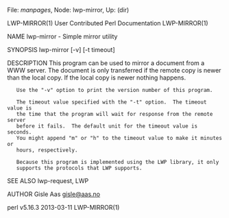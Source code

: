 File: *manpages*,  Node: lwp-mirror,  Up: (dir)

LWP-MIRROR(1)         User Contributed Perl Documentation        LWP-MIRROR(1)



NAME
       lwp-mirror - Simple mirror utility

SYNOPSIS
        lwp-mirror [-v] [-t timeout] <url> <local file>

DESCRIPTION
       This program can be used to mirror a document from a WWW server.  The
       document is only transferred if the remote copy is newer than the local
       copy.  If the local copy is newer nothing happens.

       Use the "-v" option to print the version number of this program.

       The timeout value specified with the "-t" option.  The timeout value is
       the time that the program will wait for response from the remote server
       before it fails.  The default unit for the timeout value is seconds.
       You might append "m" or "h" to the timeout value to make it minutes or
       hours, respectively.

       Because this program is implemented using the LWP library, it only
       supports the protocols that LWP supports.

SEE ALSO
       lwp-request, LWP

AUTHOR
       Gisle Aas <gisle@aas.no>



perl v5.16.3                      2013-03-11                     LWP-MIRROR(1)
